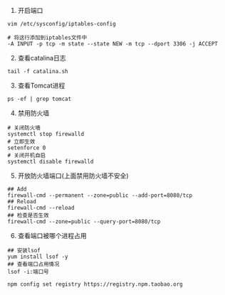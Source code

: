 1. 开启端口
```shell
vim /etc/sysconfig/iptables-config

# 将这行添加到iptables文件中
-A INPUT -p tcp -m state --state NEW -m tcp --dport 3306 -j ACCEPT
```
2. 查看catalina日志
```shell
tail -f catalina.sh
```
3. 查看Tomcat进程
```shell
ps -ef | grep tomcat
```
4. 禁用防火墙
```shell
# 关闭防火墙
systemctl stop firewalld
# 立即生效
setenforce 0
# 关闭开机自启
systemctl disable firewalld
```
5. 开放防火墙端口(上面禁用防火墙不安全)
```shell
## Add
firewall-cmd --permanent --zone=public --add-port=8080/tcp
## Reload
firewall-cmd --reload
## 检查是否生效
firewall-cmd --zone=public --query-port=8080/tcp
```
6. 查看端口被哪个进程占用
```shell
## 安装lsof
yum install lsof -y
## 查看端口占用情况
lsof -i:端口号

npm config set registry https://registry.npm.taobao.org
```

